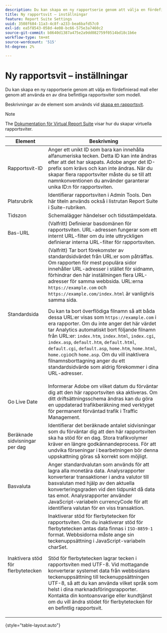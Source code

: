 ```yaml
---
description: Du kan skapa en ny rapportserie genom att välja en fördefinierad mall eller genom att använda en av dina befintliga rapportsviter som modell.
title: Ny rapportsvit – inställningar
feature: Report Suite Settings
uuid: 3508f684-11a3-4c8f-a233-bea6bafd57c0
exl-id: ea5f8543-058d-4e08-bc66-575e3a7460c2
source-git-commit: b8640d1387a475e2a9dd082759f0514bd18c1b6e
workflow-type: tm+mt
source-wordcount: '515'
ht-degree: 2%

---
```


# Ny rapportsvit – inställningar

Du kan skapa en ny rapportserie genom att välja en fördefinierad mall eller genom att använda en av dina befintliga rapportsviter som modell.

Beskrivningar av de element som används vid [skapa en rapportsvit](/help/admin/admin/c-manage-report-suites/c-new-report-suite/t-create-a-report-suite.md).

>[!NOTE]
>
>The [Dokumentation för Virtual Report Suite](/help/components/vrs/c-workflow-vrs/vrs-create.md) visar hur du skapar virtuella rapportsviter.

| Element | Beskrivning |
| --- | --- |
| Rapportsvit-ID | Anger ett unikt ID som bara kan innehålla alfanumeriska tecken. Detta ID kan inte ändras efter att det har skapats. Adobe anger det ID-prefix som krävs och kan inte ändras.  När du skapar flera rapportsviter måste du se till att namnkonventionen du använder garanterar unika ID:n för rapportsviten. |
| Platsrubrik | Identifierar rapportsviten i Admin Tools. Den här titeln används också i listrutan Report Suite i Suite-rubriken. |
| Tidszon | Schemalägger händelser och tidsstämpeldata. |
| Bas-URL | (Valfritt) Definierar basdomänen för rapportsviten. URL-adressen fungerar som ett internt URL-filter om du inte uttryckligen definierar interna URL-filter för rapportsviten. |
| Standardsida | (Valfritt) Tar bort förekomster av standardsidvärdet från URL:er som påträffas. Om rapporten för mest populära sidor innehåller URL-adresser i stället för sidnamn, förhindrar den här inställningen flera URL-adresser för samma webbsida.  URL:erna `https://example.com` och `https://example.com/index.html` är vanligtvis samma sida.<p> Du kan ta bort överflödiga filnamn så att båda dessa URL:er visas som `https://example.com` i era rapporter. Om du inte anger det här värdet tar Analytics automatiskt bort följande filnamn från URL:er: `index.htm`, `index.html`, `index.cgi`, `index.asp`,  `default.htm`, `default.html`, `default.cgi`, `default.asp`, `home.htm`, `home.html`, `home.cgi`och `home.asp`. Om du vill inaktivera filnamnsborttagning anger du ett standardsidvärde som aldrig förekommer i dina URL-adresser. |
| Go Live Date | Informerar Adobe om vilket datum du förväntar dig att den här rapportsviten ska aktiveras. Om ditt driftsättningsschema ändras kan du göra en uppdaterad trafikberäkning med verktyget för permanent förväntad trafik i Traffic Management. |
| Beräknade sidvisningar per dag | Identifierar det beräknade antalet sidvisningar som du förväntar dig att den här rapportsviten ska ha stöd för en dag. Stora trafikvolymer kräver en längre godkännandeprocess. För att undvika förseningar i bearbetningen bör denna uppskattning göras så korrekt som möjligt. |
| Basvaluta | Anger standardvalutan som används för att lagra alla monetära data. Analysrapporter konverterar transaktioner i andra valutor till basvalutan med hjälp av den aktuella konverteringsgraden vid den tidpunkt då data tas emot. Analysrapporter använder JavaScript-variabeln currencyCode för att identifiera valutan för en viss transaktion. |
| Inaktivera stöd för flerbytetecken | Inaktiverar stöd för flerbytetecken för rapportsviten. Om du inaktiverar stöd för flerbytetecken antas data finnas i `ISO-8859-1` format. Webbsidorna måste ange sin teckenuppsättning i JavaScript-variabeln charSet. <p>Stöd för flerbytetecken lagrar tecken i rapportsviten med UTF-8. Vid mottagande konverterar systemet data från webbsidans teckenuppsättning till teckenuppsättningen UTF-8, så att du kan använda vilket språk som helst i dina marknadsföringsrapporter.  Kontakta din kontoansvarige eller kundtjänst om du vill ändra stödet för flerbytetecken för en befintlig rapportsvit. |

{style="table-layout:auto"}
